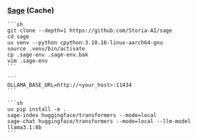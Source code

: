 ### [Sage](https://github.com/Storia-AI/sage) (Cache)

````{tab} From source [^1]
```sh
git clone --depth=1 https://github.com/Storia-AI/sage
cd sage
uv venv --python cpython-3.10.16-linux-aarch64-gnu
source .venv/bin/activate
cp .sage-env .sage-env.bak
vim .sage-env
```

```
OLLAMA_BASE_URL=http://<your_host>:11434
```

```sh
uv pip install -e .
sage-index huggingface/transformers --mode=local
sage-chat huggingface/transformers --mode=local --llm-model llama3.1:8b
```
````

[^1]: [Get Started - Quickstart](https://sage-docs.storia.ai/quickstart)